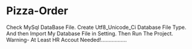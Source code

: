 # Pizza-Order
Check MySql DataBase File.
Create Utf8_Unicode_Ci Database File Type.
And then Import My Database File in Setting.
Then Run The Project. 
Warning- At Least HR Accout Needed!.................
